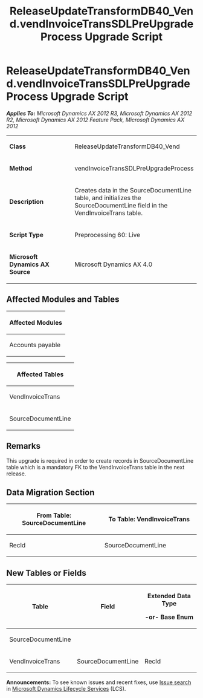 ﻿---
title: ReleaseUpdateTransformDB40_Vend.vendInvoiceTransSDLPreUpgradeProcess Upgrade Script
TOCTitle: ReleaseUpdateTransformDB40_Vend.vendInvoiceTransSDLPreUpgradeProcess Upgrade Script
ms:assetid: b9d9ce25-2a52-14ac-0591-035d8e35eabf
ms:mtpsurl: https://msdn.microsoft.com/en-us/library/JJ737107(v=AX.60)
ms:contentKeyID: 49710789
ms.date: 05/18/2015
mtps_version: v=AX.60
---

# ReleaseUpdateTransformDB40\_Vend.vendInvoiceTransSDLPreUpgradeProcess Upgrade Script 


_**Applies To:** Microsoft Dynamics AX 2012 R3, Microsoft Dynamics AX 2012 R2, Microsoft Dynamics AX 2012 Feature Pack, Microsoft Dynamics AX 2012_

<table>
<colgroup>
<col style="width: 50%" />
<col style="width: 50%" />
</colgroup>
<tbody>
<tr class="odd">
<td><p><strong>Class</strong></p></td>
<td><p>ReleaseUpdateTransformDB40_Vend</p></td>
</tr>
<tr class="even">
<td><p><strong>Method</strong></p></td>
<td><p>vendInvoiceTransSDLPreUpgradeProcess</p></td>
</tr>
<tr class="odd">
<td><p><strong>Description</strong></p></td>
<td><p>Creates data in the SourceDocumentLine table, and initializes the SourceDocumentLine field in the VendInvoiceTrans table.</p></td>
</tr>
<tr class="even">
<td><p><strong>Script Type</strong></p></td>
<td><p>Preprocessing 60: Live</p></td>
</tr>
<tr class="odd">
<td><p><strong>Microsoft Dynamics AX Source</strong></p></td>
<td><p>Microsoft Dynamics AX 4.0</p></td>
</tr>
</tbody>
</table>


## Affected Modules and Tables

<table>
<colgroup>
<col style="width: 100%" />
</colgroup>
<thead>
<tr class="header">
<th><p>Affected Modules</p></th>
</tr>
</thead>
<tbody>
<tr class="odd">
<td><p>Accounts payable</p></td>
</tr>
</tbody>
</table>


<table>
<colgroup>
<col style="width: 100%" />
</colgroup>
<thead>
<tr class="header">
<th><p>Affected Tables</p></th>
</tr>
</thead>
<tbody>
<tr class="odd">
<td><p>VendInvoiceTrans</p></td>
</tr>
<tr class="even">
<td><p>SourceDocumentLine</p></td>
</tr>
</tbody>
</table>


## Remarks

This upgrade is required in order to create records in SourceDocumentLine table which is a mandatory FK to the VendInvoiceTrans table in the next release.

## Data Migration Section

<table>
<colgroup>
<col style="width: 50%" />
<col style="width: 50%" />
</colgroup>
<thead>
<tr class="header">
<th><p>From Table: SourceDocumentLine</p></th>
<th><p>To Table: VendInvoiceTrans</p></th>
</tr>
</thead>
<tbody>
<tr class="odd">
<td><p>RecId</p></td>
<td><p>SourceDocumentLine</p></td>
</tr>
</tbody>
</table>


## New Tables or Fields

<table>
<colgroup>
<col style="width: 33%" />
<col style="width: 33%" />
<col style="width: 33%" />
</colgroup>
<thead>
<tr class="header">
<th><p>Table</p></th>
<th><p>Field</p></th>
<th><p>Extended Data Type</p>
<p>-or- Base Enum</p></th>
</tr>
</thead>
<tbody>
<tr class="odd">
<td><p>SourceDocumentLine</p></td>
<td><p></p></td>
<td><p></p></td>
</tr>
<tr class="even">
<td><p>VendInvoiceTrans</p></td>
<td><p>SourceDocumentLine</p></td>
<td><p>RecId</p></td>
</tr>
</tbody>
</table>

  
**Announcements:** To see known issues and recent fixes, use [Issue search](http://go.microsoft.com/fwlink/?linkid=389258) in [Microsoft Dynamics Lifecycle Services](http://go.microsoft.com/fwlink/?linkid=306505) (LCS).

